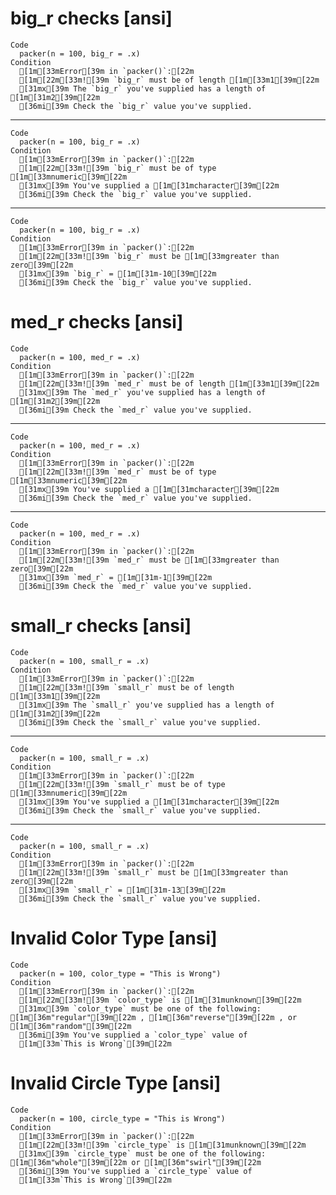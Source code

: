 # big_r checks [ansi]

    Code
      packer(n = 100, big_r = .x)
    Condition
      [1m[33mError[39m in `packer()`:[22m
      [1m[22m[33m![39m `big_r` must be of length [1m[33m1[39m[22m
      [31mx[39m The `big_r` you've supplied has a length of [1m[31m2[39m[22m
      [36mi[39m Check the `big_r` value you've supplied.

---

    Code
      packer(n = 100, big_r = .x)
    Condition
      [1m[33mError[39m in `packer()`:[22m
      [1m[22m[33m![39m `big_r` must be of type [1m[33mnumeric[39m[22m
      [31mx[39m You've supplied a [1m[31mcharacter[39m[22m
      [36mi[39m Check the `big_r` value you've supplied.

---

    Code
      packer(n = 100, big_r = .x)
    Condition
      [1m[33mError[39m in `packer()`:[22m
      [1m[22m[33m![39m `big_r` must be [1m[33mgreater than zero[39m[22m
      [31mx[39m `big_r` = [1m[31m-10[39m[22m
      [36mi[39m Check the `big_r` value you've supplied.

# med_r checks [ansi]

    Code
      packer(n = 100, med_r = .x)
    Condition
      [1m[33mError[39m in `packer()`:[22m
      [1m[22m[33m![39m `med_r` must be of length [1m[33m1[39m[22m
      [31mx[39m The `med_r` you've supplied has a length of [1m[31m2[39m[22m
      [36mi[39m Check the `med_r` value you've supplied.

---

    Code
      packer(n = 100, med_r = .x)
    Condition
      [1m[33mError[39m in `packer()`:[22m
      [1m[22m[33m![39m `med_r` must be of type [1m[33mnumeric[39m[22m
      [31mx[39m You've supplied a [1m[31mcharacter[39m[22m
      [36mi[39m Check the `med_r` value you've supplied.

---

    Code
      packer(n = 100, med_r = .x)
    Condition
      [1m[33mError[39m in `packer()`:[22m
      [1m[22m[33m![39m `med_r` must be [1m[33mgreater than zero[39m[22m
      [31mx[39m `med_r` = [1m[31m-1[39m[22m
      [36mi[39m Check the `med_r` value you've supplied.

# small_r checks [ansi]

    Code
      packer(n = 100, small_r = .x)
    Condition
      [1m[33mError[39m in `packer()`:[22m
      [1m[22m[33m![39m `small_r` must be of length [1m[33m1[39m[22m
      [31mx[39m The `small_r` you've supplied has a length of [1m[31m2[39m[22m
      [36mi[39m Check the `small_r` value you've supplied.

---

    Code
      packer(n = 100, small_r = .x)
    Condition
      [1m[33mError[39m in `packer()`:[22m
      [1m[22m[33m![39m `small_r` must be of type [1m[33mnumeric[39m[22m
      [31mx[39m You've supplied a [1m[31mcharacter[39m[22m
      [36mi[39m Check the `small_r` value you've supplied.

---

    Code
      packer(n = 100, small_r = .x)
    Condition
      [1m[33mError[39m in `packer()`:[22m
      [1m[22m[33m![39m `small_r` must be [1m[33mgreater than zero[39m[22m
      [31mx[39m `small_r` = [1m[31m-13[39m[22m
      [36mi[39m Check the `small_r` value you've supplied.

# Invalid Color Type [ansi]

    Code
      packer(n = 100, color_type = "This is Wrong")
    Condition
      [1m[33mError[39m in `packer()`:[22m
      [1m[22m[33m![39m `color_type` is [1m[31munknown[39m[22m
      [31mx[39m `color_type` must be one of the following: [1m[36m"regular"[39m[22m , [1m[36m"reverse"[39m[22m , or [1m[36m"random"[39m[22m
      [36mi[39m You've supplied a `color_type` value of
      [1m[33m`This is Wrong`[39m[22m

# Invalid Circle Type [ansi]

    Code
      packer(n = 100, circle_type = "This is Wrong")
    Condition
      [1m[33mError[39m in `packer()`:[22m
      [1m[22m[33m![39m `circle_type` is [1m[31munknown[39m[22m
      [31mx[39m `circle_type` must be one of the following: [1m[36m"whole"[39m[22m or [1m[36m"swirl"[39m[22m
      [36mi[39m You've supplied a `circle_type` value of
      [1m[33m`This is Wrong`[39m[22m

